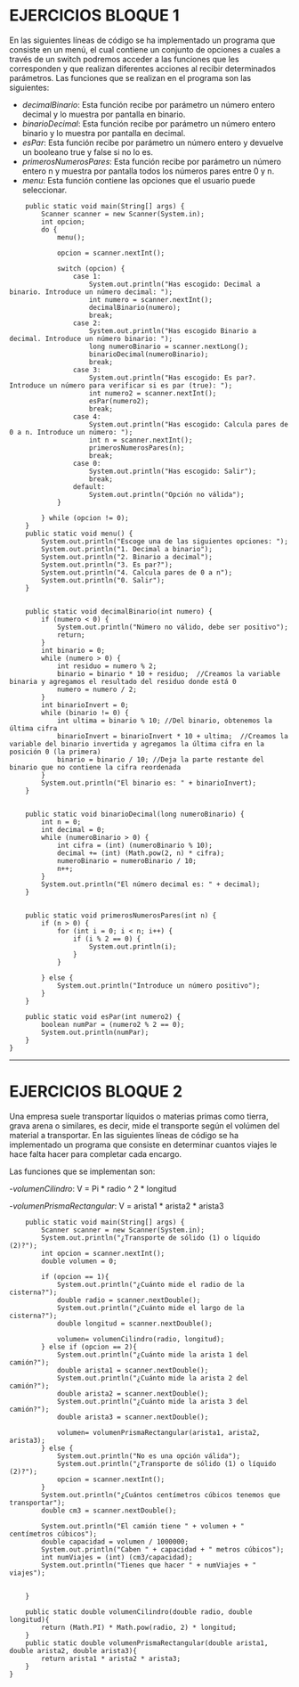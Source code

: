 # EJERCICIOS BLOQUE 1

En las siguientes líneas de código se ha implementado un programa que consiste en un menú, el cual contiene un conjunto de opciones a cuales a través de un switch podremos acceder a las funciones que les corresponden y que realizan diferentes acciones al recibir determinados parámetros. 
Las funciones que se realizan en el programa son las siguientes: 

- _decimalBinario_: Esta función recibe por parámetro un número entero decimal y lo muestra por pantalla en binario.
- _binarioDecimal_: Esta función recibe por parámetro un número entero binario y lo muestra por pantalla en decimal.
- _esPar_: Esta función recibe por parámetro un número entero y devuelve un booleano true y false si no lo es.
- _primerosNumerosPares_: Esta función recibe por parámetro un número entero n y muestra por pantalla todos los números pares entre 0 y n.
- _menu_: Esta función contiene las opciones que el usuario puede seleccionar.

```
    public static void main(String[] args) {
        Scanner scanner = new Scanner(System.in);
        int opcion;
        do {
            menu();

            opcion = scanner.nextInt();

            switch (opcion) {
                case 1:
                    System.out.println("Has escogido: Decimal a binario. Introduce un número decimal: ");
                    int numero = scanner.nextInt();
                    decimalBinario(numero);
                    break;
                case 2:
                    System.out.println("Has escogido Binario a decimal. Introduce un número binario: ");
                    long numeroBinario = scanner.nextLong();
                    binarioDecimal(numeroBinario);
                    break;
                case 3:
                    System.out.println("Has escogido: Es par?. Introduce un número para verificar si es par (true): ");
                    int numero2 = scanner.nextInt();
                    esPar(numero2);
                    break;
                case 4:
                    System.out.println("Has escogido: Calcula pares de 0 a n. Introduce un número: ");
                    int n = scanner.nextInt();
                    primerosNumerosPares(n);
                    break;
                case 0:
                    System.out.println("Has escogido: Salir");
                    break;
                default:
                    System.out.println("Opción no válida");
            }

        } while (opcion != 0);
    }
    public static void menu() {
        System.out.println("Escoge una de las siguientes opciones: ");
        System.out.println("1. Decimal a binario");
        System.out.println("2. Binario a decimal");
        System.out.println("3. Es par?");
        System.out.println("4. Calcula pares de 0 a n");
        System.out.println("0. Salir");
    }


    public static void decimalBinario(int numero) {
        if (numero < 0) {
            System.out.println("Número no válido, debe ser positivo");
            return;
        }
        int binario = 0;
        while (numero > 0) {
            int residuo = numero % 2;
            binario = binario * 10 + residuo;  //Creamos la variable binaria y agregamos el resultado del residuo donde está 0
            numero = numero / 2;
        }
        int binarioInvert = 0;
        while (binario != 0) {
            int ultima = binario % 10; //Del binario, obtenemos la última cifra
            binarioInvert = binarioInvert * 10 + ultima;  //Creamos la variable del binario invertida y agregamos la última cifra en la posición 0 (la primera)
            binario = binario / 10; //Deja la parte restante del binario que no contiene la cifra reordenada
        }
        System.out.println("El binario es: " + binarioInvert);
    }


    public static void binarioDecimal(long numeroBinario) {
        int n = 0;
        int decimal = 0;
        while (numeroBinario > 0) {
            int cifra = (int) (numeroBinario % 10);
            decimal += (int) (Math.pow(2, n) * cifra);
            numeroBinario = numeroBinario / 10;
            n++;
        }
        System.out.println("El número decimal es: " + decimal);
    }


    public static void primerosNumerosPares(int n) {
        if (n > 0) {
            for (int i = 0; i < n; i++) {
                if (i % 2 == 0) {
                    System.out.println(i);
                }
            }

        } else {
            System.out.println("Introduce un número positivo");
        }
    }

    public static void esPar(int numero2) {
        boolean numPar = (numero2 % 2 == 0);
        System.out.println(numPar);
    }
}
```

-----------------------------------------
# EJERCICIOS BLOQUE 2

Una empresa suele transportar líquidos o materias primas como tierra, grava arena o similares, es decir, mide el transporte según el volúmen del material a transportar.
En las siguientes líneas de código se ha implementado un programa que consiste en determinar cuantos viajes le hace falta hacer para completar cada encargo.

Las funciones que se implementan son:

-_volumenCilindro_: V = Pi * radio ^ 2 * longitud

-_volumenPrismaRectangular_: V = arista1 * arista2 * arista3

```
    public static void main(String[] args) {
        Scanner scanner = new Scanner(System.in);
        System.out.println("¿Transporte de sólido (1) o líquido (2)?");
        int opcion = scanner.nextInt();
        double volumen = 0;

        if (opcion == 1){
            System.out.println("¿Cuánto mide el radio de la cisterna?");
            double radio = scanner.nextDouble();
            System.out.println("¿Cuánto mide el largo de la cisterna?");
            double longitud = scanner.nextDouble();

            volumen= volumenCilindro(radio, longitud);
        } else if (opcion == 2){
            System.out.println("¿Cuánto mide la arista 1 del camión?");
            double arista1 = scanner.nextDouble();
            System.out.println("¿Cuánto mide la arista 2 del camión?");
            double arista2 = scanner.nextDouble();
            System.out.println("¿Cuánto mide la arista 3 del camión?");
            double arista3 = scanner.nextDouble();

            volumen= volumenPrismaRectangular(arista1, arista2, arista3);
        } else {
            System.out.println("No es una opción válida");
            System.out.println("¿Transporte de sólido (1) o líquido (2)?");
            opcion = scanner.nextInt();
        }
        System.out.println("¿Cuántos centímetros cúbicos tenemos que transportar");
        double cm3 = scanner.nextDouble();

        System.out.println("El camión tiene " + volumen + " centímetros cúbicos");
        double capacidad = volumen / 1000000;
        System.out.println("Caben " + capacidad + " metros cúbicos");
        int numViajes = (int) (cm3/capacidad);
        System.out.println("Tienes que hacer " + numViajes + " viajes");


    }

    public static double volumenCilindro(double radio, double longitud){
        return (Math.PI) * Math.pow(radio, 2) * longitud;
    }
    public static double volumenPrismaRectangular(double arista1, double arista2, double arista3){
        return arista1 * arista2 * arista3;
    }
}
```


